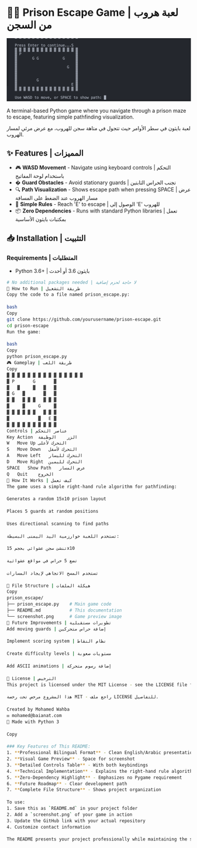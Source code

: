 # 🏃‍♂️ Prison Escape Game | لعبة هروب من السجن

![Game Screenshot](screenshot.png)

A terminal-based Python game where you navigate through a prison maze to escape, featuring simple pathfinding visualization.

لعبة بايثون في سطر الأوامر حيث تتجول في متاهة سجن للهروب، مع عرض مرئي لمسار الهروب.

## ✨ Features | المميزات
- 🎮 **WASD Movement** - Navigate using keyboard controls | التحكم باستخدام لوحة المفاتيح
- � **Guard Obstacles** - Avoid stationary guards | تجنب الحراس الثابتين
- 🔍 **Path Visualization** - Shows escape path when pressing SPACE | عرض مسار الهروب عند الضغط على المسافة
- 🏁 **Simple Rules** - Reach 'E' to escape | الوصول إلى 'E' للهروب
- 📦 **Zero Dependencies** - Runs with standard Python libraries | تعمل بمكتبات بايثون الأساسية

## 📥 Installation | التثبيت

### Requirements | المتطلبات
- Python 3.6+ | بايثون 3.6 أو أحدث

```bash
# No additional packages needed | لا حاجة لحزم إضافية
🚀 How to Run | طريقة التشغيل
Copy the code to a file named prison_escape.py:

bash
Copy
git clone https://github.com/yourusername/prison-escape.git
cd prison-escape
Run the game:

bash
Copy
python prison_escape.py
🎮 Gameplay | طريقة اللعب
Copy
▓ ▓ ▓ ▓ ▓ ▓ ▓ ▓ ▓ ▓ ▓ ▓ ▓ ▓ ▓
▓ P       G       ▓
▓   ▓     ▓   ▓   ▓
▓ G   ▓       ▓   ▓
▓ ▓   ▓ ▓ ▓   ▓ ▓ ▓
▓     ▓     G     ▓
▓ ▓ ▓ ▓ ▓ ▓   ▓ ▓ ▓
▓           ▓   E ▓
▓ ▓ ▓ ▓ ▓ ▓ ▓ ▓ ▓ ▓
Controls | عناصر التحكم
Key	Action	الزر	الوظيفة
W	Move Up	التحرك لأعلى
S	Move Down	التحرك لأسفل
A	Move Left	التحرك لليسار
D	Move Right	التحرك لليمين
SPACE	Show Path	عرض المسار
Q	Quit	الخروج
🧠 How It Works | كيف تعمل
The game uses a simple right-hand rule algorithm for pathfinding:

Generates a random 15x10 prison layout

Places 5 guards at random positions

Uses directional scanning to find paths

تستخدم اللعبة خوارزمية اليد اليمنى البسيطة:

تنشئ سجن عشوائي بحجم 15x10

تضع 5 حراس في مواقع عشوائية

تستخدم المسح الاتجاهي لإيجاد المسارات

📂 File Structure | هيكلة الملفات
Copy
prison_escape/
├── prison_escape.py    # Main game code
├── README.md           # This documentation
└── screenshot.png      # Game preview image
🌟 Future Improvements | تطويرات مستقبلية
Add moving guards | إضافة حراس متحركين

Implement scoring system | نظام النقاط

Create difficulty levels | مستويات صعوبة

Add ASCII animations | إضافة رسوم متحركة

📜 License | الترخيص
This project is licensed under the MIT License - see the LICENSE file for details.

هذا المشروع مرخص تحت رخصة MIT - راجع ملف LICENSE للتفاصيل.

Created by Mohamed Wahba
✉️ mohamed@baianat.com
🐍 Made with Python 3

Copy

### Key Features of This README:
1. **Professional Bilingual Format** - Clean English/Arabic presentation
2. **Visual Game Preview** - Space for screenshot
3. **Detailed Controls Table** - With both keybindings
4. **Technical Implementation** - Explains the right-hand rule algorithm
5. **Zero-Dependency Highlight** - Emphasizes no Pygame requirement
6. **Future Roadmap** - Clear development path
7. **Complete File Structure** - Shows project organization

To use:
1. Save this as `README.md` in your project folder
2. Add a `screenshot.png` of your game in action
3. Update the GitHub link with your actual repository
4. Customize contact information

The README presents your project professionally while maintaining the simple, terminal-based nature of the game. Would you like me to add any specific sections or modify any part?
